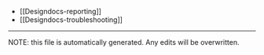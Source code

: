 * [[Designdocs-reporting]]
* [[Designdocs-troubleshooting]]

*****
NOTE: this file is automatically generated. Any edits will be overwritten.

